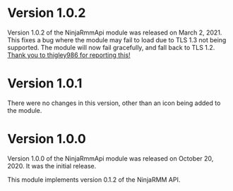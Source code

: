 # Version 1.0.2
Version 1.0.2 of the NinjaRmmApi module was released on March 2, 2021.  This fixes a bug where the module may fail to load due to TLS 1.3 not being supported.  The module will now fail gracefully, and fall back to TLS 1.2.  [Thank you to thigley986 for reporting this!](https://github.com/rhymeswithmogul/NinjaRMM-PowerShell/issues/1)

# Version 1.0.1
There were no changes in this version, other than an icon being added to the module.

# Version 1.0.0
Version 1.0.0 of the NinjaRmmApi module was released on October 20, 2020.  It was the initial release.

This module implements version 0.1.2 of the NinjaRMM API.